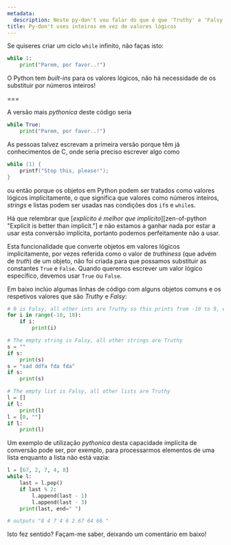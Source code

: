 ```yaml
---
metadata:
  description: Neste py-don't vou falar do que é que 'Truthy' e 'Falsy' são em Python.
title: Py-don't uses inteiros em vez de valores lógicos
---
```


Se quiseres criar um ciclo `while` infinito, não faças isto:

```py
while 1:
    print("Parem, por favor..!")
```

O Python tem _built-ins_ para os valores lógicos, não há necessidade de os substituir por números inteiros!

===

A versão mais _pythonica_ deste código seria

```py
while True:
    print("Parem, por favor..!")
```

As pessoas talvez escrevam a primeira versão porque têm já conhecimentos de C, onde seria preciso escrever algo como

```c
while (1) {
    printf("Stop this, please!");
}
```

ou então porque os objetos em Python podem ser tratados como valores lógicos implicitamente, o que significa que valores como números inteiros, _strings_ e listas podem ser usadas nas condições dos `if`s e `while`s.

Há que relembrar que [_explícito é melhor que implícito_][zen-of-python "Explicit is better than implicit."] e não estamos a ganhar nada por estar a usar esta conversão implícita, portanto podemos perfeitamente não a usar.

Esta funcionalidade que converte objetos em valores lógicos implicitamente, por vezes referida como o valor de _truthiness_ (que advém de _truth_) de um objeto, não foi criada para que possamos substituir as constantes `True` e `False`. Quando queremos escrever um valor lógico específico, devemos usar `True` ou `False`.

Em baixo inclúo algumas linhas de código com alguns objetos comuns e os respetivos valores que são _Truthy_ e _Falsy_:

```py
# 0 is Falsy, all other ints are Truthy so this prints from -10 to 9, except 0
for i in range(-10, 10):
    if i:
        print(i)

# The empty string is Falsy, all other strings are Truthy
s = ""
if s:
    print(s)
s = "sad ddfa fda fda"
if s:
    print(s)

# The empty list is Falsy, all other lists are Truthy
l = []
if l:
    print(l)
l = [0, ""]
if l:
    print(l)
```

Um exemplo de utilização _pythonica_ desta capacidade implícita de conversão pode ser, por exemplo, para processarmos elementos de uma lista enquanto a lista não está vazia:

```py
l = [67, 2, 7, 4, 8]
while l:
    last = l.pop()
    if last % 2:
        l.append(last - 1)
        l.append(last - 3)
    print(last, end=" ")

# outputs "8 4 7 4 6 2 67 64 66 "
```

Isto fez sentido? Façam-me saber, deixando um comentário em baixo!

[zen-of-python]: ../pydont-zen-of-python